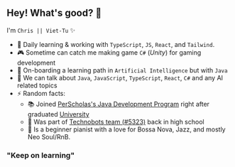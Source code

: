 ## Hey! What's good? 👋

<!--
**chrisvo3/chrisvo3** is a ✨ _special_ ✨ repository because its `README.md` (this file) appears on your GitHub profile.

Here are some ideas to get you started:

- 🔭 I’m currently working on ...
- 🌱 I’m currently learning ...
- 👯 I’m looking to collaborate on ...
- 🤔 I’m looking for help with ...
- 💬 Ask me about ...
- 📫 How to reach me: ...
- 😄 Pronouns: ...
- ⚡ Fun fact: ...
-->

I'm `Chris || Viet-Tu` ✨

- 💼 Daily learning & working with `TypeScript`, `JS`, `React`, and `Tailwind`.
- 🎮 Sometime can catch me making game `C#` (_Unity_) for gaming development
- 🌱 On-boarding a learning path in `Artificial Intelligence` but with `Java`
- 💬 We can talk about `Java`, `JavaScript`, `TypeScript`, `React`, `C#` and any AI related topics
- ⚡ Random facts:
  - 📚 Joined [PerScholas's Java Development Program](https://perscholas.org/courses/full-stack-java-developer/full-stack-java-developer-powered-by-teksystems-philly/) right after graduated [University](https://www.google.com/url?sa=t&rct=j&q=&esrc=s&source=web&cd=&cad=rja&uact=8&ved=2ahUKEwj076K6r734AhXFhIkEHUiVCkoQFnoECCcQAQ&url=https%3A%2F%2Fwww.lasalle.edu%2F&usg=AOvVaw2A-CX9IdBQgq02-knaARLJ)
  - 🤖 Was part of [Technobots team (#5323)](https://www.ftcpenn.org/ftc-events/2013-2014-season/philadelphia-meets-final-meet) back in high school
  - 🎹 Is a beginner pianist with a love for Bossa Nova, Jazz, and mostly Neo Soul/RnB.

### "Keep on learning"
